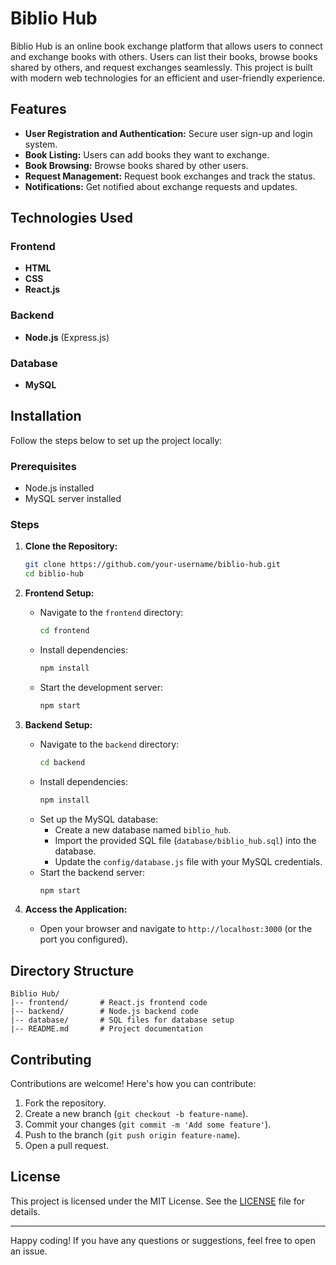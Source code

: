 # Biblio Hub

Biblio Hub is an online book exchange platform that allows users to connect and exchange books with others. Users can list their books, browse books shared by others, and request exchanges seamlessly. This project is built with modern web technologies for an efficient and user-friendly experience.

## Features

- **User Registration and Authentication:** Secure user sign-up and login system.
- **Book Listing:** Users can add books they want to exchange.
- **Book Browsing:** Browse books shared by other users.
- **Request Management:** Request book exchanges and track the status.
- **Notifications:** Get notified about exchange requests and updates.

## Technologies Used

### Frontend
- **HTML**
- **CSS**
- **React.js**

### Backend
- **Node.js** (Express.js)

### Database
- **MySQL**

## Installation

Follow the steps below to set up the project locally:

### Prerequisites
- Node.js installed
- MySQL server installed

### Steps
1. **Clone the Repository:**
   ```bash
   git clone https://github.com/your-username/biblio-hub.git
   cd biblio-hub
   ```

2. **Frontend Setup:**
   - Navigate to the `frontend` directory:
     ```bash
     cd frontend
     ```
   - Install dependencies:
     ```bash
     npm install
     ```
   - Start the development server:
     ```bash
     npm start
     ```

3. **Backend Setup:**
   - Navigate to the `backend` directory:
     ```bash
     cd backend
     ```
   - Install dependencies:
     ```bash
     npm install
     ```
   - Set up the MySQL database:
     - Create a new database named `biblio_hub`.
     - Import the provided SQL file (`database/biblio_hub.sql`) into the database.
     - Update the `config/database.js` file with your MySQL credentials.
   - Start the backend server:
     ```bash
     npm start
     ```

4. **Access the Application:**
   - Open your browser and navigate to `http://localhost:3000` (or the port you configured).

## Directory Structure
```
Biblio Hub/
|-- frontend/       # React.js frontend code
|-- backend/        # Node.js backend code
|-- database/       # SQL files for database setup
|-- README.md       # Project documentation
```

## Contributing

Contributions are welcome! Here's how you can contribute:

1. Fork the repository.
2. Create a new branch (`git checkout -b feature-name`).
3. Commit your changes (`git commit -m 'Add some feature'`).
4. Push to the branch (`git push origin feature-name`).
5. Open a pull request.

## License

This project is licensed under the MIT License. See the [LICENSE](LICENSE) file for details.

---

Happy coding! If you have any questions or suggestions, feel free to open an issue.
